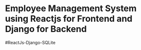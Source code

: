 # Employee Management System using Reactjs for Frontend and Django for Backend

#ReactJs-Django-SQLite
 

